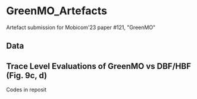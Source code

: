 # GreenMO_Artefacts
Artefact submission for Mobicom'23 paper #121, "GreenMO"

## Data

## Trace Level Evaluations of GreenMO vs DBF/HBF (Fig. 9c, d)

Codes in reposit

>  
